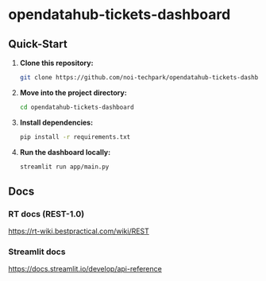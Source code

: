 # opendatahub-tickets-dashboard

## Quick-Start
1. **Clone this repository:**
   ```bash
   git clone https://github.com/noi-techpark/opendatahub-tickets-dashboard
   ```

2. **Move into the project directory:**
   ```bash
   cd opendatahub-tickets-dashboard
   ```

3. **Install dependencies:**
   ```bash
   pip install -r requirements.txt
   ```

4. **Run the dashboard locally:**
   ```bash
   streamlit run app/main.py
   ```


## Docs
### RT docs (REST-1.0)

https://rt-wiki.bestpractical.com/wiki/REST

### Streamlit docs
https://docs.streamlit.io/develop/api-reference
